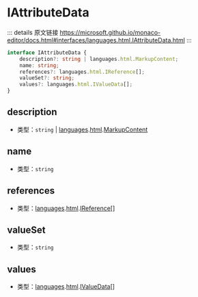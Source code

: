 # IAttributeData
        
::: details 原文链接
https://microsoft.github.io/monaco-editor/docs.html#interfaces/languages.html.IAttributeData.html
:::

```ts
interface IAttributeData {
    description?: string | languages.html.MarkupContent;
    name: string;
    references?: languages.html.IReference[];
    valueSet?: string;
    values?: languages.html.IValueData[];
}
```

## description
- 类型：`string` | [languages](/api/languages.md).[html](/api/languages/html.md).[MarkupContent](/api/languages/html/MarkupContent.md)

## name
- 类型：`string`


## references
- 类型：[languages](/api/languages.md).[html](/api/languages/html.md).[IReference](/api/languages/html/IReference.md)[]


## valueSet
- 类型：`string`


## values
- 类型：[languages](/api/languages.md).[html](/api/languages/html.md).[IValueData](/api/languages/html/IValueData.md)[]

